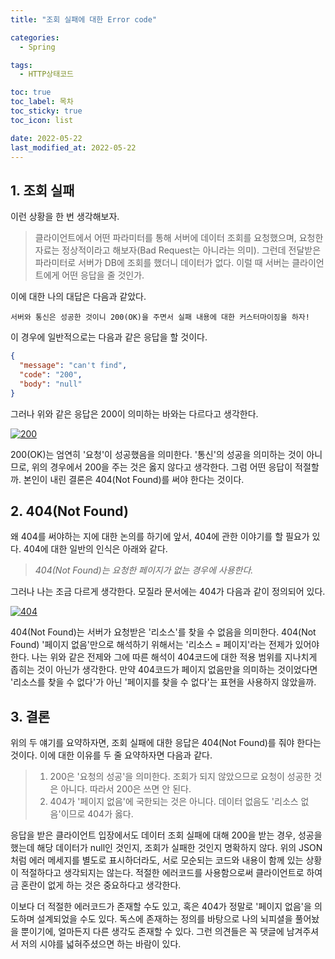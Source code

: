 ```yaml
---
title: "조회 실패에 대한 Error code"

categories:
  - Spring

tags:
  - HTTP상태코드

toc: true
toc_label: 목차
toc_sticky: true
toc_icon: list

date: 2022-05-22
last_modified_at: 2022-05-22
---
```


## 1. 조회 실패

이런 상황을 한 번 생각해보자.

> 클라이언트에서 어떤 파라미터를 통해 서버에 데이터 조회를 요청했으며, 요청한 자료는 정상적이라고 해보자(Bad Request는 아니라는 의미). 그런데 전달받은 파라미터로 서버가 DB에 조회를 했더니 데이터가 없다. 이럴 때 서버는 클라이언트에게 어떤 응답을 줄 것인가.

이에 대한 나의 대답은 다음과 같았다.

`서버와 통신은 성공한 것이니 200(OK)을 주면서 실패 내용에 대한 커스터마이징을 하자!`

이 경우에 일반적으로는 다음과 같은 응답을 할 것이다.

```JSON
{
  "message": "can't find",
  "code": "200",
  "body": "null"
}
```

그러나 위와 같은 응답은 200이 의미하는 바와는 다르다고 생각한다.

[![200](https://velog.velcdn.com/images/beatoncheeze/post/055ece70-57ec-4a37-ae89-6b943aab434e/image.png)](https://developer.mozilla.org/ko/docs/Web/HTTP/Status/200 "모질라 200")

200(OK)는 엄연히 '요청'이 성공했음을 의미한다. '통신'의 성공을 의미하는 것이 아니므로, 위의 경우에서 200을 주는 것은 옳지 않다고 생각한다. 그럼 어떤 응답이 적절할까. 본인이 내린 결론은 404(Not Found)를 써야 한다는 것이다.

## 2. 404(Not Found)

왜 404를 써야하는 지에 대한 논의를 하기에 앞서, 404에 관한 이야기를 할 필요가 있다. 404에 대한 일반의 인식은 아래와 같다.

> _404(Not Found)는 요청한 페이지가 없는 경우에 사용한다._

그러나 나는 조금 다르게 생각한다. 모질라 문서에는 404가 다음과 같이 정의되어 있다.

[![404](https://velog.velcdn.com/images/beatoncheeze/post/c29929e0-f895-48ed-8cdd-b855fb81bef9/image.png)](https://developer.mozilla.org/ko/docs/Web/HTTP/Status/404 "모질라 404")

404(Not Found)는 서버가 요청받은 '리소스'를 찾을 수 없음을 의미한다. 404(Not Found) '페이지 없음'만으로 해석하기 위해서는 '리소스 = 페이지'라는 전제가 있어야 한다. 나는 위와 같은 전제와 그에 따른 해석이 404코드에 대한 적용 범위를 지나치게 좁히는 것이 아닌가 생각한다. 만약 404코드가 페이지 없음만을 의미하는 것이었다면 '리소스를 찾을 수 없다'가 아닌 '페이지를 찾을 수 없다'는 표현을 사용하지 않았을까.

## 3. 결론

위의 두 얘기를 요약하자면, 조회 실패에 대한 응답은 404(Not Found)를 줘야 한다는 것이다. 이에 대한 이유를 두 줄 요약하자면 다음과 같다.

> 1. 200은 '요청의 성공'을 의미한다. 조회가 되지 않았으므로 요청이 성공한 것은 아니다. 따라서 200은 쓰면 안 된다.
> 2. 404가 '페이지 없음'에 국한되는 것은 아니다. 데이터 없음도 '리소스 없음'이므로 404가 옳다.

응답을 받은 클라이언트 입장에서도 데이터 조회 실패에 대해 200을 받는 경우, 성공을 했는데 해당 데이터가 null인 것인지, 조회가 실패한 것인지 명확하지 않다. 위의 JSON처럼 에러 메세지를 별도로 표시하더라도, 서로 모순되는 코드와 내용이 함께 있는 상황이 적절하다고 생각되지는 않는다. 적절한 에러코드를 사용함으로써 클라이언트로 하여금 혼란이 없게 하는 것은 중요하다고 생각한다.

이보다 더 적절한 에러코드가 존재할 수도 있고, 혹은 404가 정말로 '페이지 없음'을 의도하며 설계되었을 수도 있다. 독스에 존재하는 정의를 바탕으로 나의 뇌피셜을 풀어놨을 뿐이기에, 얼마든지 다른 생각도 존재할 수 있다. 그런 의견들은 꼭 댓글에 남겨주셔서 저의 시야를 넓혀주셨으면 하는 바람이 있다.
